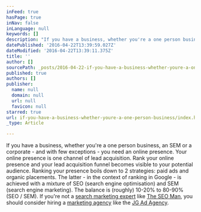 ```yaml
---
inFeed: true
hasPage: true
inNav: false
inLanguage: null
keywords: []
description: "If you have a business, whether you're a one person business, an SEM or a corporate - and with few exceptions - you need an online presence. Your online presence is one channel of lead acquisition. Rank your online presence and your lead acquisition funnel becomes visible to your potential audience. Ranking your presence boils down to 2 strategies: paid ads and organic placements. The latter - in the context of ranking in Google - is achieved with a mixture of SEO (search engine optimisation) and SEM (search engine marketing). The balance is (roughly) 10-20% to 80-90% (SEO / SEM). If you're not a search marketing expert like The SEO Man, you should consider hiring a marketing agency like the JG Ad Agency."
datePublished: '2016-04-22T13:39:59.027Z'
dateModified: '2016-04-22T13:39:11.375Z'
title: ''
author: []
sourcePath: _posts/2016-04-22-if-you-have-a-business-whether-youre-a-one-person-business.md
published: true
authors: []
publisher:
  name: null
  domain: null
  url: null
  favicon: null
starred: true
url: if-you-have-a-business-whether-youre-a-one-person-business/index.html
_type: Article

---
```

If you have a business, whether you're a one person business, an SEM or a corporate - and with few exceptions - you need an online presence. Your online presence is one channel of lead acquisition. Rank your online presence and your lead acquisition funnel becomes visible to your potential audience. Ranking your presence boils down to 2 strategies: paid ads and organic placements. The latter - in the context of ranking in Google - is achieved with a mixture of SEO (search engine optimisation) and SEM (search engine marketing). The balance is (roughly) 10-20% to 80-90% (SEO / SEM). If you're not a [search marketing expert][0] like [The SEO Man][0], you should consider hiring a [marketing agency][1] like the [JG Ad Agency][1].

[0]: http://www.theseoman.co.uk/
[1]: http://www.josegonzalez.co.uk/